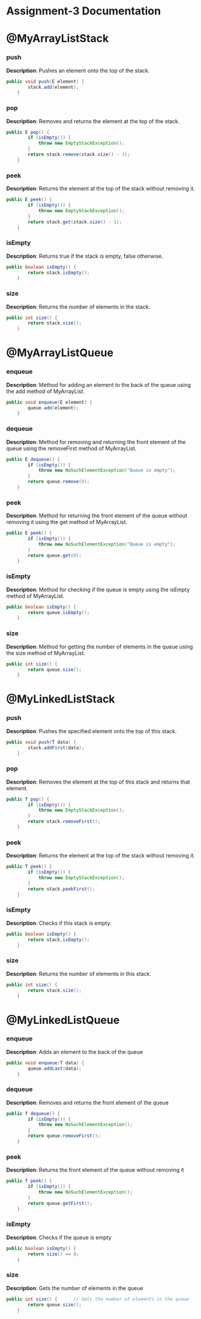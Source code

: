 # Assignment-3 Documentation

# @MyArrayListStack

### push
**Description**: Pushes an element onto the top of the stack.
```java
public void push(E element) {
        stack.add(element);
    }
```

### pop
**Description**: Removes and returns the element at the top of the stack.
```java
public E pop() {
        if (isEmpty()) {
            throw new EmptyStackException();
        }
        return stack.remove(stack.size() - 1);
    }
```

### peek
**Description**: Returns the element at the top of the stack without removing it.
```java
public E peek() {
        if (isEmpty()) {
            throw new EmptyStackException();
        }
        return stack.get(stack.size() - 1);
    }
```

### isEmpty
**Description**: Returns true if the stack is empty, false otherwise.
```java
public boolean isEmpty() {
        return stack.isEmpty();
    }
```

### size
**Description**: Returns the number of elements in the stack.
```java
public int size() {
        return stack.size();
    }
```

# @MyArrayListQueue

### enqueue
**Description**: Method for adding an element to the back of the queue using the add method of MyArrayList.
```java
public void enqueue(E element) {
        queue.add(element);
    }
```

### dequeue
**Description**: Method for removing and returning the front element of the queue using the removeFirst method of MyArrayList.
```java
public E dequeue() {
        if (isEmpty()) {
            throw new NoSuchElementException("Queue is empty");
        }
        return queue.remove(0);
    }
```

### peek
**Description**: Method for returning the front element of the queue without removing it using the get method of MyArrayList.
```java
public E peek() {
        if (isEmpty()) {
            throw new NoSuchElementException("Queue is empty");
        }
        return queue.get(0);
    }
```

### isEmpty
**Description**: Method for checking if the queue is empty using the isEmpty method of MyArrayList.
```java
public boolean isEmpty() {
        return queue.isEmpty();
    }
```

### size
**Description**: Method for getting the number of elements in the queue using the size method of MyArrayList.
```java
public int size() {
        return queue.size();
    }
```

# @MyLinkedListStack

### push
**Description**: Pushes the specified element onto the top of this stack.
```java
public void push(T data) {
        stack.addFirst(data);
    }
```

### pop
**Description**: Removes the element at the top of this stack and returns that element.
```java
public T pop() {
        if (isEmpty()) {
            throw new EmptyStackException();
        }
        return stack.removeFirst();
    }
```

### peek
**Description**: Returns the element at the top of the stack without removing it.
```java
public T peek() {
        if (isEmpty()) {
            throw new EmptyStackException();
        }
        return stack.peekFirst();
    }
```

### isEmpty
**Description**: Checks if this stack is empty.
```java
public boolean isEmpty() {
        return stack.isEmpty();
    }
```

### size
**Description**: Returns the number of elements in this stack.
```java
public int size() {
        return stack.size();
    }
```

# @MyLinkedListQueue

### enqueue
**Description**: Adds an element to the back of the queue
```java
public void enqueue(T data) {
        queue.addLast(data);
    }
```

### dequeue
**Description**: Removes and returns the front element of the queue
```java
public T dequeue() {
        if (isEmpty()) {
            throw new NoSuchElementException();
        }
        return queue.removeFirst();
    }
```

### peek
**Description**: Returns the front element of the queue without removing it
```java
public T peek() {
        if (isEmpty()) {
            throw new NoSuchElementException();
        }
        return queue.getFirst();
    }
```

### isEmpty
**Description**: Checks if the queue is empty
```java
public boolean isEmpty() {
        return size() == 0;
    }
```

### size
**Description**: Gets the number of elements in the queue
```java
public int size() {      // Gets the number of elements in the queue
        return queue.size();
    }
```
